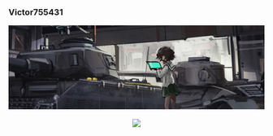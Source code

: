 ### Victor755431 
<a href="">
<img align="center" src="https://raw.githubusercontent.com/Victor755431/Victor755431/main/FixingTanks.jpg" />
</a>
<br></br>

<div align="center">
  <a href="https://github.com/ryo-ma/">
    <img align="center" src="https://github-profile-trophy.vercel.app/?username=Victor755431&row=1&column=3&theme=nord" />
  </a>
</div>

<!--
**Victor755431/Victor755431** is a ✨ _special_ ✨ repository because its `README.md` (this file) appears on your GitHub profile.

Here are some ideas to get you started:

- 🔭 I’m currently working on ...
- 🌱 I’m currently learning ...
- 👯 I’m looking to collaborate on ...
- 🤔 I’m looking for help with ...
- 💬 Ask me about ...
- 📫 How to reach me: ...
- 😄 Pronouns: ...
- ⚡ Fun fact: ...
-->
